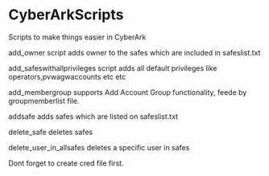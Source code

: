 # CyberArkScripts
Scripts to make things easier in CyberArk

add_owner script adds owner to the safes which are included in safeslist.txt

add_safeswithallprivileges script adds all default privileges like operators,pvwagwaccounts etc etc

add_membergroup supports Add Account Group functionality, feede by groupmemberlist file.

addsafe adds safes which are listed on safeslist.txt

delete_safe deletes safes

delete_user_in_allsafes deletes a specific user in safes

Dont forget to create cred file first. 
